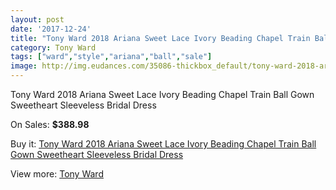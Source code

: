 ```yaml
---
layout: post
date: '2017-12-24'
title: "Tony Ward 2018 Ariana Sweet Lace Ivory Beading Chapel Train Ball Gown Sweetheart Sleeveless Bridal Dress"
category: Tony Ward
tags: ["ward","style","ariana","ball","sale"]
image: http://img.eudances.com/35086-thickbox_default/tony-ward-2018-ariana-sweet-lace-ivory-beading-chapel-train-ball-gown-sweetheart-sleeveless-bridal-dress.jpg
---
```

Tony Ward 2018 Ariana Sweet Lace Ivory Beading Chapel Train Ball Gown Sweetheart Sleeveless Bridal Dress

On Sales: **$388.98**
<a href="https://www.eudances.com/en/tony-ward/10571-tony-ward-2018-ariana-sweet-lace-ivory-beading-chapel-train-ball-gown-sweetheart-sleeveless-bridal-dress.html"><amp-img layout="responsive" width="600" height="600" src="//img.eudances.com/35086-thickbox_default/tony-ward-2018-ariana-sweet-lace-ivory-beading-chapel-train-ball-gown-sweetheart-sleeveless-bridal-dress.jpg" alt="Tony Ward 2018 Ariana Sweet Lace Ivory Beading Chapel Train Ball Gown Sweetheart Sleeveless Bridal Dress 0" /></a>
<a href="https://www.eudances.com/en/tony-ward/10571-tony-ward-2018-ariana-sweet-lace-ivory-beading-chapel-train-ball-gown-sweetheart-sleeveless-bridal-dress.html"><amp-img layout="responsive" width="600" height="600" src="//img.eudances.com/35087-thickbox_default/tony-ward-2018-ariana-sweet-lace-ivory-beading-chapel-train-ball-gown-sweetheart-sleeveless-bridal-dress.jpg" alt="Tony Ward 2018 Ariana Sweet Lace Ivory Beading Chapel Train Ball Gown Sweetheart Sleeveless Bridal Dress 1" /></a>

Buy it: [Tony Ward 2018 Ariana Sweet Lace Ivory Beading Chapel Train Ball Gown Sweetheart Sleeveless Bridal Dress](https://www.eudances.com/en/tony-ward/10571-tony-ward-2018-ariana-sweet-lace-ivory-beading-chapel-train-ball-gown-sweetheart-sleeveless-bridal-dress.html "Tony Ward 2018 Ariana Sweet Lace Ivory Beading Chapel Train Ball Gown Sweetheart Sleeveless Bridal Dress")

View more: [Tony Ward](https://www.eudances.com/en/143-tony-ward "Tony Ward")